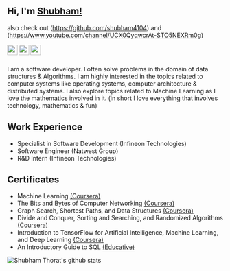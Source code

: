 ## Hi, I'm [Shubham!](https://www.linkedin.com/in/shubhambthorat/)
also check out (https://github.com/shubham4104) and
(https://www.youtube.com/channel/UCX0QyqwcrAt-STO5NEXRm0g)

<a href="https://www.linkedin.com/in/shubhambthorat/">
  <img align="left" width="24px" src="https://cdn.jsdelivr.net/npm/simple-icons@v3/icons/linkedin.svg"  />
</a>
<a href="https://www.codechef.com/users/sthorat661">
  <img align="left" width="24px" src="https://cdn.jsdelivr.net/npm/simple-icons@v3/icons/codechef.svg"  />
</a>
<a href="https://www.hackerrank.com/sbt4104">
  <img align="left" width="24px" src="https://cdn.jsdelivr.net/npm/simple-icons@v3/icons/hackerrank.svg"  />
</a>

<br />
<br />

I am a software developer. I often solve problems in the domain of data structures & Algorithms. I am highly interested in the topics related to computer systems like operating systems, computer architecture & distributed systems. I also explore topics related to Machine Learning as I love the mathematics involved in it. (in short I love everything that involves technology, mathematics & fun)
<br />

Work Experience
--- 

- Specialist in Software Development (Infineon Technologies)
- Software Engineer (Natwest Group)
- R&D Intern (Infineon Technologies)

Certificates
---

- Machine Learning [(Coursera)](https://www.coursera.org/account/accomplishments/verify/UULRRP44PKUS)
- The Bits and Bytes of Computer Networking [(Coursera)](https://www.coursera.org/account/accomplishments/certificate/SZJCNCB5DZJ8)
- Graph Search, Shortest Paths, and Data Structures [(Coursera)](https://www.coursera.org/account/accomplishments/verify/JXRQ6URAMDS2)
- Divide and Conquer, Sorting and Searching, and Randomized Algorithms [(Coursera)](https://www.coursera.org/account/accomplishments/certificate/2CBPSFQ29REW)
- Introduction to TensorFlow for Artificial Intelligence, Machine Learning, and Deep Learning [(Coursera)](https://www.coursera.org/account/accomplishments/verify/KGQYC7ATULRW)
- An Introductory Guide to SQL [(Educative)](https://www.educative.io/verify-certificate/wk4pOyRqw4Atggw1NLWkX7IlWzjj3k3LjTG)

![Shubham Thorat's github stats](https://github-readme-stats.vercel.app/api?username=sbt4104&show_icons=true&hide_border=true)
<br />
